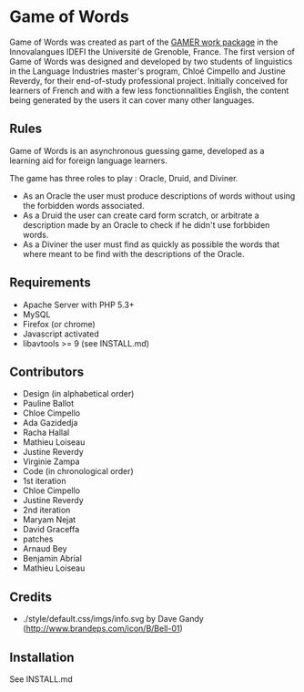 Game of Words
================

Game of Words was created as part of the [GAMER work package](http://innovalangues.fr/realisations/ressources-ludiques/) in the Innovalangues IDEFI the Université de Grenoble, France. The first version of Game of Words was designed and developed by two students of linguistics in the Language Industries master's program, Chloé Cimpello and Justine Reverdy, for their end-of-study professional project.  Initially conceived for learners of French and with a few less fonctionnalities English, the content being generated by the users it can cover many other languages.

Rules
-------
Game of Words is an asynchronous guessing game, developed as a learning aid for foreign language learners.

The game has three roles to play : Oracle, Druid, and Diviner.
* As an Oracle the user must produce descriptions of words without using the forbidden words associated.
* As a Druid the user can create card form scratch, or arbitrate a description made by an Oracle to check if he didn't use forbbiden words.
* As a Diviner the user must find as quickly as possible the words that where meant to be find with the descriptions of the Oracle.

Requirements
-------------
* Apache Server with PHP 5.3+
* MySQL
* Firefox (or chrome)
* Javascript activated
* libavtools >= 9 (see INSTALL.md)

Contributors
--------------
* Design (in alphabetical order)
 * Pauline Ballot
 * Chloe Cimpello
 * Ada Gazidedja
 * Racha Hallal
 * Mathieu Loiseau
 * Justine Reverdy
 * Virginie Zampa
* Code (in chronological order)
 * 1st iteration
  * Chloe Cimpello
  * Justine Reverdy
 * 2nd iteration
  * Maryam Nejat
  * David Graceffa
 * patches
  * Arnaud Bey
  * Benjamin Abrial
  * Mathieu Loiseau

Credits
--------
* ./style/default.css/imgs/info.svg by Dave Gandy (http://www.brandeps.com/icon/B/Bell-01)

Installation
------------
See INSTALL.md
